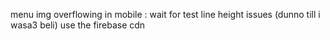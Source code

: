 menu img overflowing in mobile : wait for test
line height issues (dunno till i wasa3 beli)
use the firebase cdn 